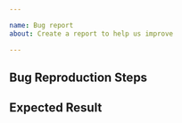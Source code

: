 ```yaml
---

name: Bug report
about: Create a report to help us improve

---
```


<!-- A clear and concise description of the bug. -->

## Bug Reproduction Steps

<!-- A clear and concise list of steps to reproduce the bug. -->

## Expected Result

<!-- A clear and concise description of the expected result. -->
